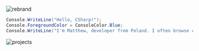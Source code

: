 ![rebrand](https://user-images.githubusercontent.com/49320100/148186778-0ad07657-ef28-4f73-9f16-f498094c0609.png)
```cs
Console.WriteLine("Hello, CSharp!");
Console.ForegroundColor = ConsoleColor.Blue;
Console.WriteLine("I'm Matthew, developer from Poland. I often browse codepen and I enjoy making UI/UX designs.");
```
![projects](https://user-images.githubusercontent.com/49320100/148188236-728e2237-4de2-47d9-95b1-8c297529594c.png)

<!-- 🚩 **Reach me on Discord:** `wnm210#3531` or [join my community](https://discord.gg/4KMSbpE)<br /> -->

<!-- :receipt: **Positions**<br>
&nbsp; &nbsp; &nbsp;**`CEO` `@`** [`Nove, change the world`](https://nove.team)<br>
&nbsp; &nbsp; &nbsp;**`Web Developer` `@`** [`LabsHQ`](https://labs.surf) -->

<!-- :computer: **I work with**<br>
&nbsp; &nbsp; &nbsp;**`CSharp`
`CPlusPlus`
`JavaScript`
`TypeScript`
`next.js`
`vue.js`
`React`
`HTML`
`CSS`
`Sass`
`SCSS`
`Electron`** -->
